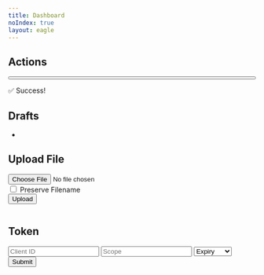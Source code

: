 ```yaml
---
title: Dashboard
noIndex: true
layout: eagle
---
```


<h2>Actions</h2>

<eagle-actions class='eagle-actions'>
  <eagle-action>
    <form method=POST>
      <input type='hidden' name='action' value='' />
      <button style='width: 100%'><action-name></action-name></button>
    </form>
  </eagle-action>
</eagle-actions>

<eagle-action-success>
  <div class='box'>✅ Success!</div>
</eagle-action-success>

<h2>Drafts</h2>

<ul>
  <eagle-drafts>
    <eagle-draft><li><a href=""></a></li></eagle-draft>
  </eagle-drafts>
</ul>

<h2>Upload File</h2>

<form id='upload' method='post' class='block-form' enctype='multipart/form-data'>
  <input type='file' name='file' />
  <div class='eagle-options'>
    <label><input type='checkbox' name='preserve-filename' /> Preserve Filename</label>
  </div>
  <button>Upload</button>
</form>

<eagle-media-location>
  <pre class='eagle-pre'><eagle-media-location-value></eagle-media-location-value></pre>
</eagle-media-location>

<h2>Token</h2>

<form id='token' method='post' class='block-form'>
  <input type='hidden' name='token' value='true' />
  <input required type='url' name='client_id' placeholder='Client ID'>
  <input required type='text' name='scope' placeholder='Scope'>
  <select name='expiry'>
    <option value='' disabled selected hidden>Expiry</option>
    <option value='7'>1 Week</option>
    <option value='90'>3 Months</option>
    <option value='180'>6 Months</option>
    <option value='0'>Infinity</option>
  </select>
  <button>Submit</button>
</form>

<eagle-token>
  <pre class='eagle-pre'><eagle-token-value></eagle-token-value></pre>
</eagle-token>